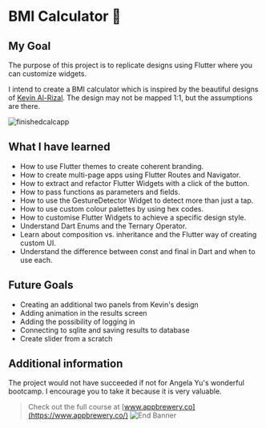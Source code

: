 # BMI Calculator 💪

## My Goal

The purpose of this project is to replicate designs using Flutter where you can customize widgets. 

I intend to create a BMI calculator which is inspired by the beautiful designs of [Kevin Al-Rizal](https://dribbble.com/shots/11368106-BMI-Calculator-App-Neumorphism). The design may not be mapped 1:1, but the assumptions are there. 

![finishedcalcapp](https://user-images.githubusercontent.com/72250823/114150971-ed0b3200-991c-11eb-96e0-0e6f1f00812a.gif)


## What I have learned

- How to use Flutter themes to create coherent branding. 
- How to create multi-page apps using Flutter Routes and Navigator.
- How to extract and refactor Flutter Widgets with a click of the button. 
- How to pass functions as parameters and fields.
- How to use the GestureDetector Widget to detect more than just a tap.
- How to use custom colour palettes by using hex codes.
- How to customise Flutter Widgets to achieve a specific design style.
- Understand Dart Enums and the Ternary Operator.
- Learn about composition vs. inheritance and the Flutter way of creating custom UI.
- Understand the difference between const and final in Dart and when to use each.

## Future Goals

- Creating an additional two panels from Kevin's design
- Adding animation in the results screen
- Adding the possibility of logging in
- Connecting to sqlite and saving results to database
- Create slider from a scratch

## Additional information

The project would not have succeeded if not for Angela Yu's wonderful bootcamp. I encourage you to take it because it is very valuable. 

>Check out the full course at [www.appbrewery.co](https://www.appbrewery.co/)
![End Banner](https://github.com/londonappbrewery/Images/blob/master/readme-end-banner.png)
